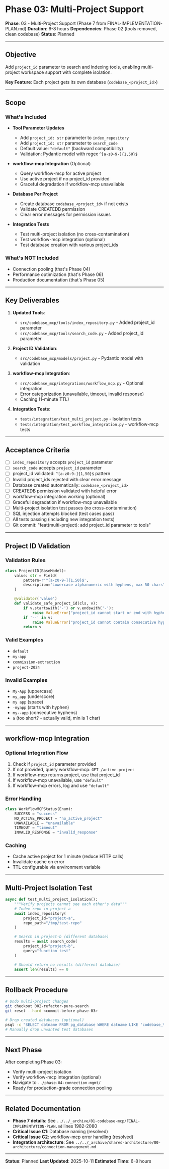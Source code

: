 # Phase 03: Multi-Project Support

**Phase**: 03 - Multi-Project Support (Phase 7 from FINAL-IMPLEMENTATION-PLAN.md)
**Duration**: 6-8 hours
**Dependencies**: Phase 02 (tools removed, clean codebase)
**Status**: Planned

---

## Objective

Add `project_id` parameter to search and indexing tools, enabling multi-project workspace support with complete isolation.

**Key Feature**: Each project gets its own database (`codebase_<project_id>`)

---

## Scope

### What's Included

- **Tool Parameter Updates**
  - Add `project_id: str` parameter to `index_repository`
  - Add `project_id: str` parameter to `search_code`
  - Default value: `"default"` (backward compatibility)
  - Validation: Pydantic model with regex `^[a-z0-9-]{1,50}$`

- **workflow-mcp Integration** (Optional)
  - Query workflow-mcp for active project
  - Use active project if no project_id provided
  - Graceful degradation if workflow-mcp unavailable

- **Database Per Project**
  - Create database `codebase_<project_id>` if not exists
  - Validate CREATEDB permission
  - Clear error messages for permission issues

- **Integration Tests**
  - Test multi-project isolation (no cross-contamination)
  - Test workflow-mcp integration (optional)
  - Test database creation with various project_ids

### What's NOT Included

- Connection pooling (that's Phase 04)
- Performance optimization (that's Phase 06)
- Production documentation (that's Phase 05)

---

## Key Deliverables

1. **Updated Tools**:
   - `src/codebase_mcp/tools/index_repository.py` - Added project_id parameter
   - `src/codebase_mcp/tools/search_code.py` - Added project_id parameter

2. **Project ID Validation**:
   - `src/codebase_mcp/models/project.py` - Pydantic model with validation

3. **workflow-mcp Integration**:
   - `src/codebase_mcp/integrations/workflow_mcp.py` - Optional integration
   - Error categorization (unavailable, timeout, invalid response)
   - Caching (1-minute TTL)

4. **Integration Tests**:
   - `tests/integration/test_multi_project.py` - Isolation tests
   - `tests/integration/test_workflow_integration.py` - workflow-mcp tests

---

## Acceptance Criteria

- [ ] `index_repository` accepts `project_id` parameter
- [ ] `search_code` accepts `project_id` parameter
- [ ] project_id validated: `^[a-z0-9-]{1,50}$` pattern
- [ ] Invalid project_ids rejected with clear error message
- [ ] Database created automatically: `codebase_<project_id>`
- [ ] CREATEDB permission validated with helpful error
- [ ] workflow-mcp integration working (optional)
- [ ] Graceful degradation if workflow-mcp unavailable
- [ ] Multi-project isolation test passes (no cross-contamination)
- [ ] SQL injection attempts blocked (test cases pass)
- [ ] All tests passing (including new integration tests)
- [ ] Git commit: "feat(multi-project): add project_id parameter to tools"

---

## Project ID Validation

### Validation Rules

```python
class ProjectID(BaseModel):
    value: str = Field(
        pattern=r'^[a-z0-9-]{1,50}$',
        description="Lowercase alphanumeric with hyphens, max 50 chars"
    )

    @validator('value')
    def validate_safe_project_id(cls, v):
        if v.startswith('-') or v.endswith('-'):
            raise ValueError("project_id cannot start or end with hyphen")
        if '--' in v:
            raise ValueError("project_id cannot contain consecutive hyphens")
        return v
```

### Valid Examples

- `default`
- `my-app`
- `commission-extraction`
- `project-2024`

### Invalid Examples

- `My-App` (uppercase)
- `my_app` (underscore)
- `my app` (space)
- `-myapp` (starts with hyphen)
- `my--app` (consecutive hyphens)
- `a` (too short? - actually valid, min is 1 char)

---

## workflow-mcp Integration

### Optional Integration Flow

1. Check if `project_id` parameter provided
2. If not provided, query workflow-mcp: `GET /active-project`
3. If workflow-mcp returns project, use that project_id
4. If workflow-mcp unavailable, use `"default"`
5. If workflow-mcp errors, log and use `"default"`

### Error Handling

```python
class WorkflowMCPStatus(Enum):
    SUCCESS = "success"
    NO_ACTIVE_PROJECT = "no_active_project"
    UNAVAILABLE = "unavailable"
    TIMEOUT = "timeout"
    INVALID_RESPONSE = "invalid_response"
```

### Caching

- Cache active project for 1 minute (reduce HTTP calls)
- Invalidate cache on error
- TTL configurable via environment variable

---

## Multi-Project Isolation Test

```python
async def test_multi_project_isolation():
    """Verify projects cannot see each other's data"""
    # Index repo in project-a
    await index_repository(
        project_id="project-a",
        repo_path="/tmp/test-repo"
    )

    # Search in project-b (different database)
    results = await search_code(
        project_id="project-b",
        query="function test"
    )

    # Should return no results (different database)
    assert len(results) == 0
```

---

## Rollback Procedure

```bash
# Undo multi-project changes
git checkout 002-refactor-pure-search
git reset --hard <commit-before-phase-03>

# Drop created databases (optional)
psql -c "SELECT datname FROM pg_database WHERE datname LIKE 'codebase_%';"
# Manually drop unwanted test databases
```

---

## Next Phase

After completing Phase 03:
- Verify multi-project isolation
- Verify workflow-mcp integration (optional)
- Navigate to `../phase-04-connection-mgmt/`
- Ready for production-grade connection pooling

---

## Related Documentation

- **Phase 7 details**: See `../../_archive/01-codebase-mcp/FINAL-IMPLEMENTATION-PLAN.md` lines 1982-2080
- **Critical Issue C1**: Database naming (resolved)
- **Critical Issue C2**: workflow-mcp error handling (resolved)
- **Integration architecture**: See `../../_archive/shared-architecture/00-architecture/connection-management.md`

---

**Status**: Planned
**Last Updated**: 2025-10-11
**Estimated Time**: 6-8 hours
